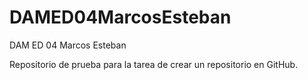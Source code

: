 # DAMED04MarcosEsteban
DAM ED 04 Marcos Esteban

Repositorio de prueba para la tarea de crear un repositorio en GitHub.
